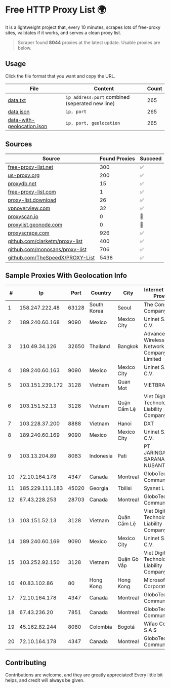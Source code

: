
# Free HTTP Proxy List 🌍

It is a lightweight project that, every 10 minutes, scrapes lots of free-proxy sites, validates if it works, and serves a clean proxy list.


> Scraper found **8044** proxies at the latest update. Usable proxies are below.

## Usage

Click the file format that you want and copy the URL.


|File|Content|Count|
|----|-------|-----|
|[data.txt](https://raw.githubusercontent.com/themiralay/Proxy-List-World/master/data.txt)|`ip_address:port` combined (seperated new line)|265|
|[data.json](https://raw.githubusercontent.com/themiralay/Proxy-List-World/master/data.json)|`ip, port`|265|
|[data-with-geolocation.json](https://raw.githubusercontent.com/themiralay/Proxy-List-World/master/data-with-geolocation.json)|`ip, port, geolocation`|265|

## Sources

|Source|Found Proxies|Succeed|
|------|-------------|-------|
|[free-proxy-list.net](https://free-proxy-list.net)|300|✅|
|[us-proxy.org](https://www.us-proxy.org)|200|✅|
|[proxydb.net](http://proxydb.net)|15|✅|
|[free-proxy-list.com](https://free-proxy-list.com/?page=&port=&type%5B%5D=http&type%5B%5D=https&up_time=0&search=Search)|1|✅|
|[proxy-list.download](https://www.proxy-list.download/HTTP)|26|✅|
|[vpnoverview.com](https://vpnoverview.com/privacy/anonymous-browsing/free-proxy-servers)|32|✅|
|[proxyscan.io](https://www.proxyscan.io)|0|🚫|
|[proxylist.geonode.com](https://proxylist.geonode.com/api/proxy-list?limit=300&page=1&sort_by=lastChecked&sort_type=desc&protocols=http,https)|0|🚫|
|[proxyscrape.com](https://api.proxyscrape.com/v2/?request=displayproxies&protocol=http&timeout=10000&country=all&ssl=all&anonymity=all)|926|✅|
|[github.com/clarketm/proxy-list](https://raw.githubusercontent.com/clarketm/proxy-list/master/proxy-list-raw.txt)|400|✅|
|[github.com/monosans/proxy-list](https://raw.githubusercontent.com/monosans/proxy-list/main/proxies/http.txt)|706|✅|
|[github.com/TheSpeedX/PROXY-List](https://raw.githubusercontent.com/TheSpeedX/PROXY-List/master/http.txt)|5438|✅|


## Sample Proxies With Geolocation Info

|#|Ip|Port|Country|City|Internet Service Provider|
|-|--|----|-------|----|-------------------------|
|1|158.247.222.48|63128|South Korea|Seoul|The Constant Company, LLC|
|2|189.240.60.168|9090|Mexico|Mexico City|Uninet S.A. de C.V.|
|3|110.49.34.126|32650|Thailand|Bangkok|Advanced Wireless Network Company Limited|
|4|189.240.60.163|9090|Mexico|Mexico City|Uninet S.A. de C.V.|
|5|103.151.239.172|3128|Vietnam|Quan Mot|VIETBRANDS|
|6|103.151.52.13|3128|Vietnam|Quận Cẩm Lệ|Viet Digital Technology Liability Company|
|7|103.228.37.200|8888|Vietnam|Hanoi|DXT|
|8|189.240.60.169|9090|Mexico|Mexico City|Uninet S.A. de C.V.|
|9|103.13.204.89|8083|Indonesia|Pati|PT JARINGANKU SARANA NUSANTARA|
|10|72.10.164.178|4347|Canada|Montreal|GloboTech Communications|
|11|185.229.111.183|45020|Georgia|Tbilisi|Sysnet LLC|
|12|67.43.228.253|28703|Canada|Montreal|GloboTech Communications|
|13|103.151.52.13|3128|Vietnam|Quận Cẩm Lệ|Viet Digital Technology Liability Company|
|14|189.240.60.169|9090|Mexico|Mexico City|Uninet S.A. de C.V.|
|15|103.252.92.150|3128|Vietnam|Quận Gò Vấp|Viet Digital Technology Liability Company|
|16|40.83.102.86|80|Hong Kong|Hong Kong|Microsoft Corporation|
|17|72.10.164.178|4347|Canada|Montreal|GloboTech Communications|
|18|67.43.236.20|7851|Canada|Montreal|GloboTech Communications|
|19|45.162.82.244|8080|Colombia|Bogotá|Wifao Colombia S A S|
|20|72.10.164.178|4347|Canada|Montreal|GloboTech Communications|



## Contributing

Contributions are welcome, and they are greatly appreciated! Every
little bit helps, and credit will always be given.

